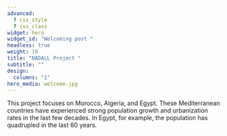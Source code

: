 ```yaml
---
advanced:
  ? css_style
  ? css_class
widget: hero
widget_id: "Welcoming post "
headless: true
weight: 10
title: "NADALL Project "
subtitle: ""
design:
  columns: "1"
hero_media: welcome.jpg
---
```

This project focuses on Morocco, Algeria, and Egypt. These Mediterranean countries have experienced strong population growth and urbanization rates in the last few decades. In Egypt, for example, the population has quadrupled in the last 60 years.